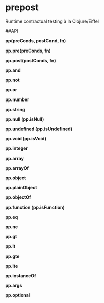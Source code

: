 prepost
=======

Runtime contractual testing à la Clojure/Eiffel

##API

**pp(preConds, postCond, fn)**

**pp.pre(preConds, fn)**

**pp.post(postConds, fn)**

**pp.and**

**pp.not**

**pp.or**

**pp.number**

**pp.string**

**pp.null (pp.isNull)**

**pp.undefined (pp.isUndefined)**

**pp.void (pp.isVoid)**

**pp.integer**

**pp.array**

**pp.arrayOf**

**pp.object**

**pp.plainObject**

**pp.objectOf**

**pp.function (pp.isFunction)**

**pp.eq**

**pp.ne**

**pp.gt**

**pp.lt**

**pp.gte**

**pp.lte**

**pp.instanceOf**

**pp.args**

**pp.optional**
